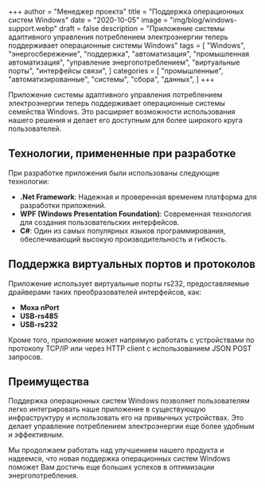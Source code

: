 +++
author = "Менеджер проекта"
title = "Поддержка операционных систем Windows"
date = "2020-10-05"
image = "img/blog/windows-support.webp"
draft = false
description = "Приложение системы адаптивного управления потреблением электроэнергии теперь поддерживает операционные системы Windows"
tags = [
    "Windows",
    "энергосбережение",
    "поддержка",
    "автоматизация",
    "промышленная автоматизация",
    "управление энергопотреблением",
    "виртуальные порты",
    "интерфейсы связи",
]
categories = [
    "промышленные",
    "автоматизированные",
    "системы",
    "сбора",
    "данных",
]
+++

Приложение системы адаптивного управления потреблением электроэнергии теперь поддерживает операционные системы семейства Windows. Это расширяет возможности использования нашего решения и делает его доступным для более широкого круга пользователей.

<!--more-->

## Технологии, примененные при разработке

При разработке приложения были использованы следующие технологии:

- **.Net Framework**: Надежная и проверенная временем платформа для разработки приложений.
- **WPF (Windows Presentation Foundation)**: Современная технология для создания пользовательских интерфейсов.
- **C#**: Один из самых популярных языков программирования, обеспечивающий высокую производительность и гибкость.

## Поддержка виртуальных портов и протоколов

Приложение использует виртуальные порты rs232, предоставляемые драйверами таких преобразователей интерфейсов, как:

- **Moxa nPort**
- **USB-rs485**
- **USB-rs232**

Кроме того, приложение может напрямую работать с устройствами по протоколу TCP/IP или через HTTP client с использованием JSON POST запросов.

## Преимущества

Поддержка операционных систем Windows позволяет пользователям легко интегрировать наше приложение в существующую инфраструктуру и использовать его на привычных устройствах. Это делает управление потреблением электроэнергии еще более удобным и эффективным.

Мы продолжаем работать над улучшением нашего продукта и надеемся, что новая поддержка операционных систем Windows поможет Вам достичь еще больших успехов в оптимизации энергопотребления.
